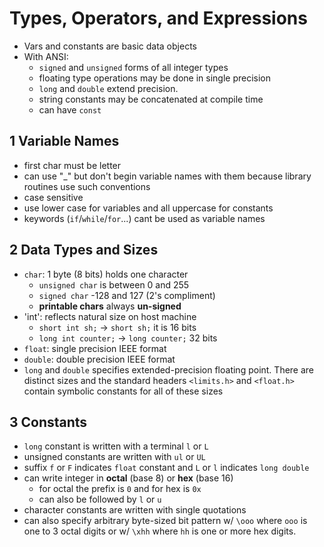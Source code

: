# Types, Operators, and Expressions
- Vars and constants are basic data objects
- With ANSI:
  - `signed` and `unsigned` forms of all integer types
  - floating type operations may be done in single precision
  - `long` and `double` extend precision.
  - string constants may be concatenated at compile time
  - can have `const`

## 1 Variable Names
- first char must be letter
- can use "_" but don't begin variable names with them because library routines use such conventions
- case sensitive
-  use lower case for variables and all uppercase for constants
- keywords (`if`/`while`/`for`...) cant be used as variable names

## 2 Data Types and Sizes
- `char`: 1 byte (8 bits) holds one character
  - `unsigned char` is between 0 and 255
  - `signed char` -128 and 127 (2's compliment)
  - __printable chars__ always __un-signed__
- 'int': reflects natural size on host machine
  - `short int sh;` -> `short sh;` it is 16 bits
  - `long int counter;` -> `long counter;` 32 bits
- `float`: single precision IEEE format
- `double`: double precision IEEE format
- `long` and `double` specifies extended-precision floating point. There are distinct sizes and the standard headers `<limits.h>` and `<float.h>` contain symbolic constants for all of these sizes

## 3 Constants
- `long` constant is written with a terminal `l` or `L`
- unsigned constants are written with `ul` or `UL`
- suffix `f` or `F` indicates `float` constant and `L` or `l` indicates `long double`
- can write integer in __octal__ (base 8) or __hex__ (base 16)
  - for octal the prefix is `0` and for hex is `0x`
  - can also be followed by `l` or `u`
- character constants are written with single quotations
- can also specify arbitrary byte-sized bit pattern w/ `\ooo` where `ooo` is one to 3 octal digits or w/ `\xhh` where `hh` is one or more hex digits. 
